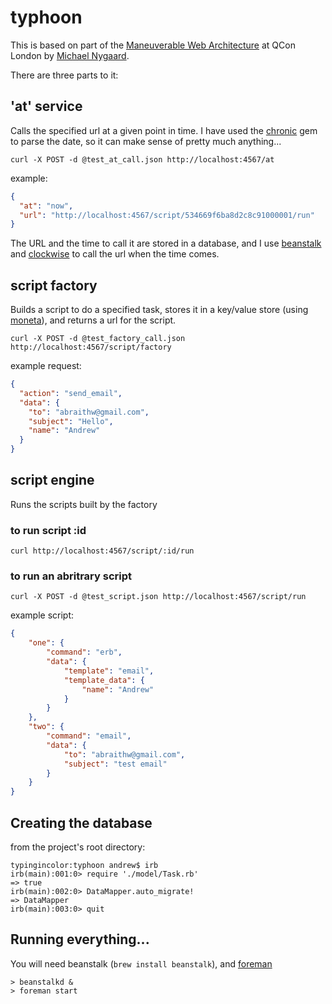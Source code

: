 typhoon
=======

This is based on part of the [Maneuverable Web Architecture][3] at QCon London by [Michael Nygaard][1].

There are three parts to it:

## 'at' service

Calls the specified url at a given point in time. I have used the [chronic][4] gem to
parse the date, so it can make sense of pretty much anything...

`curl -X POST -d @test_at_call.json http://localhost:4567/at`

example:

```json
{
  "at": "now",
  "url": "http://localhost:4567/script/534669f6ba8d2c8c91000001/run"
}
```

The URL and the time to call it are stored in a database, and I use [beanstalk][6] and
[clockwise][7] to call the url when the time comes.

## script factory

Builds a script to do a specified task, stores it in a key/value store (using [moneta][8]), and returns a url for the
script.

`curl -X POST -d @test_factory_call.json http://localhost:4567/script/factory`

example request:

```json
{
  "action": "send_email",
  "data": {
    "to": "abraithw@gmail.com",
    "subject": "Hello",
    "name": "Andrew"
  }
}
```

## script engine

Runs the scripts built by the factory

### to run script :id

`curl http://localhost:4567/script/:id/run`  

### to run an abritrary script

`curl -X POST -d @test_script.json http://localhost:4567/script/run`

example script:

```json
{
    "one": {
        "command": "erb",
        "data": {
            "template": "email",
            "template_data": {
                "name": "Andrew"
            }
        }
    },
    "two": {
        "command": "email",
        "data": {
            "to": "abraithw@gmail.com",
          	"subject": "test email"
        }
    }
}
```

## Creating the database

from the project's root directory:

```
typingincolor:typhoon andrew$ irb
irb(main):001:0> require './model/Task.rb'
=> true
irb(main):002:0> DataMapper.auto_migrate!
=> DataMapper
irb(main):003:0> quit
```

## Running everything...

You will need beanstalk (`brew install beanstalk`), and [foreman][5]

```
> beanstalkd &
> foreman start
```

 [1]: http://www.michaelnygard.com/
 [2]: http://nilhcem.github.io/FakeSMTP/
 [3]: https://speakerdeck.com/mtnygard/maneuverable-web-architecture
 [4]: https://github.com/mojombo/chronic
 [5]: https://github.com/ddollar/foreman
 [6]: http://kr.github.io/beanstalkd/
 [7]: https://github.com/tomykaira/clockwork
 [8]: https://github.com/minad/moneta
